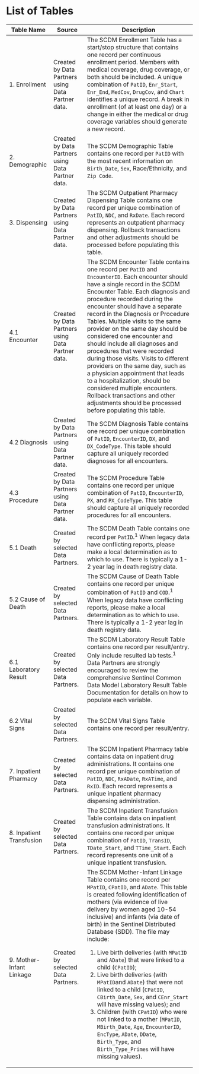 # List of Tables

| Table Name               | Source                                            | Description                                                                                                                                                                                                                                                                                                                                                                                                                                                                                                                                                                                                                                                                                                                                                                                                                  |
| ------------------------ | ------------------------------------------------- | ---------------------------------------------------------------------------------------------------------------------------------------------------------------------------------------------------------------------------------------------------------------------------------------------------------------------------------------------------------------------------------------------------------------------------------------------------------------------------------------------------------------------------------------------------------------------------------------------------------------------------------------------------------------------------------------------------------------------------------------------------------------------------------------------------------------------------- |
| 1. Enrollment            | Created by Data Partners using Data Partner data. | The SCDM Enrollment Table has a start/stop structure that contains one record per continuous enrollment period. Members with medical coverage, drug coverage, or both should be included. A unique combination of `PatID`, `Enr_Start`, `Enr_End`, `MedCov`, `DrugCov`, and `Chart` identifies a unique record. A break in enrollment (of at least one day) or a change in either the medical or drug coverage variables should generate a new record.                                                                                                                                                                                                                                                                                                                                                                       |
| 2. Demographic           | Created by Data Partners using Data Partner data. | The SCDM Demographic Table contains one record per `PatID` with the most recent information on `Birth_Date`, `Sex`, Race/Ethnicity, and `Zip Code`.                                                                                                                                                                                                                                                                                                                                                                                                                                                                                                                                                                                                                                                                          |
| 3. Dispensing            | Created by Data Partners using Data Partner data. | The SCDM Outpatient Pharmacy Dispensing Table contains one record per unique combination of `PatID`, `NDC`, and `RxDate`. Each record represents an outpatient pharmacy dispensing. Rollback transactions and other adjustments should be processed before populating this table.                                                                                                                                                                                                                                                                                                                                                                                                                                                                                                                                            |
| 4.1 Encounter            | Created by Data Partners using Data Partner data. | The SCDM Encounter Table contains one record per `PatID` and `EncounterID`. Each encounter should have a single record in the SCDM Encounter Table. Each diagnosis and procedure recorded during the encounter should have a separate record in the Diagnosis or Procedure Tables. Multiple visits to the same provider on the same day should be considered one encounter and should include all diagnoses and procedures that were recorded during those visits. Visits to different providers on the same day, such as a physician appointment that leads to a hospitalization, should be considered multiple encounters. Rollback transactions and other adjustments should be processed before populating this table.                                                                                                   |
| 4.2 Diagnosis            | Created by Data Partners using Data Partner data. | The SCDM Diagnosis Table contains one record per unique combination of `PatID`, `EncounterID`, `DX`, and `DX_CodeType`. This table should capture all uniquely recorded diagnoses for all encounters.                                                                                                                                                                                                                                                                                                                                                                                                                                                                                                                                                                                                                        |
| 4.3 Procedure            | Created by Data Partners using Data Partner data. | The SCDM Procedure Table contains one record per unique combination of `PatID`, `EncounterID`, `PX`, and `PX_CodeType`. This table should capture all uniquely recorded procedures for all encounters.                                                                                                                                                                                                                                                                                                                                                                                                                                                                                                                                                                                                                       |
| 5.1 Death                | Created by selected Data Partners.                | The SCDM Death Table contains one record per `PatID`.<sup>1</sup> When legacy data have conflicting reports, please make a local determination as to which to use. There is typically a 1-2 year lag in death registry data.                                                                                                                                                                                                                                                                                                                                                                                                                                                                                                                                                                                                 |
| 5.2 Cause of Death       | Created by selected Data Partners.                | The SCDM Cause of Death Table contains one record per unique combination of `PatID` and `COD`.<sup>1</sup> When legacy data have conflicting reports, please make a local determination as to which to use. There is typically a 1-2 year lag in death registry data.                                                                                                                                                                                                                                                                                                                                                                                                                                                                                                                                                        |
| 6.1 Laboratory Result    | Created by selected Data Partners.                | The SCDM Laboratory Result Table contains one record per result/entry. Only include resulted lab tests.<sup>1</sup> Data Partners are strongly encouraged to review the comprehensive Sentinel Common Data Model Laboratory Result Table Documentation for details on how to populate each variable.                                                                                                                                                                                                                                                                                                                                                                                                                                                                                                                         |
| 6.2 Vital Signs          | Created by selected Data Partners.                | The SCDM Vital Signs Table contains one record per result/entry.                                                                                                                                                                                                                                                                                                                                                                                                                                                                                                                                                                                                                                                                                                                                                             |
| 7. Inpatient Pharmacy    | Created by selected Data Partners.                | The SCDM Inpatient Pharmacy table contains data on inpatient drug administrations. It contains one record per unique combination of `PatID`, `NDC`, `RxADate`, `RxATime`, and `RxID`. Each record represents a unique inpatient pharmacy dispensing administration.                                                                                                                                                                                                                                                                                                                                                                                                                                                                                                                                                          |
| 8. Inpatient Transfusion | Created by selected Data Partners.                | The SCDM Inpatient Transfusion Table contains data on inpatient transfusion administrations. It contains one record per unique combination of `PatID`, `TransID`, `TDate_Start`, and `TTime_Start`. Each record represents one unit of a unique inpatient transfusion.                                                                                                                                                                                                                                                                                                                                                                                                                                                                                                                                                       |
| 9. Mother-Infant Linkage | Created by selected Data Partners.                | The SCDM Mother-Infant Linkage Table contains one record per `MPatID`, `CPatID`, and `ADate`. This table is created following identification of mothers (via evidence of live delivery by women aged 10-54 inclusive) and infants (via date of birth) in the Sentinel Distributed Database (SDD). The file may include: <ol><li> Live birth deliveries (with `MPatID` and `ADate`) that were linked to a child (`CPatID`);</li><li>Live birth deliveries (with `MPatID`and `ADate`) that were not linked to a child (`CPatID`, `CBirth_Date`, `Sex`, and `CEnr_Start` will have missing values); and</li><li>Children (with `CPatID`) who were not linked to a mother (`MPatID`, `MBirth_Date`, `Age`, `EncounterID`, `EncType`, `ADate`, `DDate`, `Birth_Type`, and `Birth_Type_Primes` will have missing values).</li></ol> |
